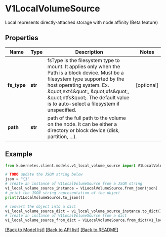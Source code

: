 # V1LocalVolumeSource

Local represents directly-attached storage with node affinity (Beta feature)

## Properties

Name | Type | Description | Notes
------------ | ------------- | ------------- | -------------
**fs_type** | **str** | fsType is the filesystem type to mount. It applies only when the Path is a block device. Must be a filesystem type supported by the host operating system. Ex. \&quot;ext4\&quot;, \&quot;xfs\&quot;, \&quot;ntfs\&quot;. The default value is to auto-select a filesystem if unspecified. | [optional] 
**path** | **str** | path of the full path to the volume on the node. It can be either a directory or block device (disk, partition, ...). | 

## Example

```python
from kubernetes.client.models.v1_local_volume_source import V1LocalVolumeSource

# TODO update the JSON string below
json = "{}"
# create an instance of V1LocalVolumeSource from a JSON string
v1_local_volume_source_instance = V1LocalVolumeSource.from_json(json)
# print the JSON string representation of the object
print(V1LocalVolumeSource.to_json())

# convert the object into a dict
v1_local_volume_source_dict = v1_local_volume_source_instance.to_dict()
# create an instance of V1LocalVolumeSource from a dict
v1_local_volume_source_from_dict = V1LocalVolumeSource.from_dict(v1_local_volume_source_dict)
```
[[Back to Model list]](../README.md#documentation-for-models) [[Back to API list]](../README.md#documentation-for-api-endpoints) [[Back to README]](../README.md)


